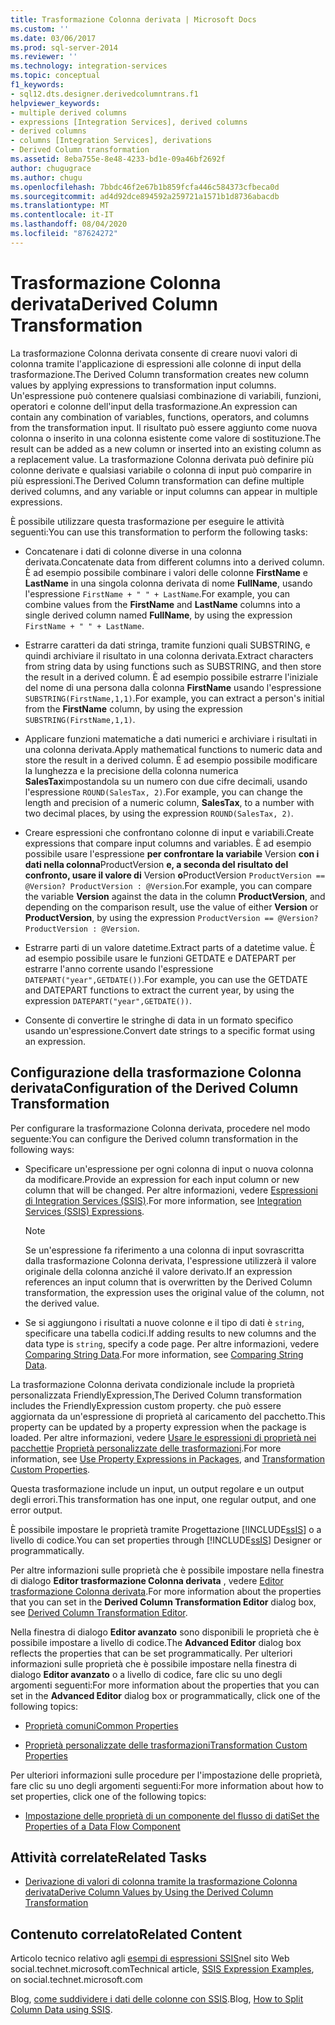 ```yaml
---
title: Trasformazione Colonna derivata | Microsoft Docs
ms.custom: ''
ms.date: 03/06/2017
ms.prod: sql-server-2014
ms.reviewer: ''
ms.technology: integration-services
ms.topic: conceptual
f1_keywords:
- sql12.dts.designer.derivedcolumntrans.f1
helpviewer_keywords:
- multiple derived columns
- expressions [Integration Services], derived columns
- derived columns
- columns [Integration Services], derivations
- Derived Column transformation
ms.assetid: 8eba755e-8e48-4233-bd1e-09a46bf2692f
author: chugugrace
ms.author: chugu
ms.openlocfilehash: 7bbdc46f2e67b1b859fcfa446c584373cfbeca0d
ms.sourcegitcommit: ad4d92dce894592a259721a1571b1d8736abacdb
ms.translationtype: MT
ms.contentlocale: it-IT
ms.lasthandoff: 08/04/2020
ms.locfileid: "87624272"
---
```

# <a name="derived-column-transformation"></a><span data-ttu-id="53ab7-102">Trasformazione Colonna derivata</span><span class="sxs-lookup"><span data-stu-id="53ab7-102">Derived Column Transformation</span></span>
  <span data-ttu-id="53ab7-103">La trasformazione Colonna derivata consente di creare nuovi valori di colonna tramite l'applicazione di espressioni alle colonne di input della trasformazione.</span><span class="sxs-lookup"><span data-stu-id="53ab7-103">The Derived Column transformation creates new column values by applying expressions to transformation input columns.</span></span> <span data-ttu-id="53ab7-104">Un'espressione può contenere qualsiasi combinazione di variabili, funzioni, operatori e colonne dell'input della trasformazione.</span><span class="sxs-lookup"><span data-stu-id="53ab7-104">An expression can contain any combination of variables, functions, operators, and columns from the transformation input.</span></span> <span data-ttu-id="53ab7-105">Il risultato può essere aggiunto come nuova colonna o inserito in una colonna esistente come valore di sostituzione.</span><span class="sxs-lookup"><span data-stu-id="53ab7-105">The result can be added as a new column or inserted into an existing column as a replacement value.</span></span> <span data-ttu-id="53ab7-106">La trasformazione Colonna derivata può definire più colonne derivate e qualsiasi variabile o colonna di input può comparire in più espressioni.</span><span class="sxs-lookup"><span data-stu-id="53ab7-106">The Derived Column transformation can define multiple derived columns, and any variable or input columns can appear in multiple expressions.</span></span>  
  
 <span data-ttu-id="53ab7-107">È possibile utilizzare questa trasformazione per eseguire le attività seguenti:</span><span class="sxs-lookup"><span data-stu-id="53ab7-107">You can use this transformation to perform the following tasks:</span></span>  
  
-   <span data-ttu-id="53ab7-108">Concatenare i dati di colonne diverse in una colonna derivata.</span><span class="sxs-lookup"><span data-stu-id="53ab7-108">Concatenate data from different columns into a derived column.</span></span> <span data-ttu-id="53ab7-109">È ad esempio possibile combinare i valori delle colonne **FirstName** e **LastName** in una singola colonna derivata di nome **FullName**, usando l'espressione `FirstName + " " + LastName`.</span><span class="sxs-lookup"><span data-stu-id="53ab7-109">For example, you can combine values from the **FirstName** and **LastName** columns into a single derived column named **FullName**, by using the expression `FirstName + " " + LastName`.</span></span>  
  
-   <span data-ttu-id="53ab7-110">Estrarre caratteri da dati stringa, tramite funzioni quali SUBSTRING, e quindi archiviare il risultato in una colonna derivata.</span><span class="sxs-lookup"><span data-stu-id="53ab7-110">Extract characters from string data by using functions such as SUBSTRING, and then store the result in a derived column.</span></span> <span data-ttu-id="53ab7-111">È ad esempio possibile estrarre l'iniziale del nome di una persona dalla colonna **FirstName** usando l'espressione `SUBSTRING(FirstName,1,1)`.</span><span class="sxs-lookup"><span data-stu-id="53ab7-111">For example, you can extract a person's initial from the **FirstName** column, by using the expression `SUBSTRING(FirstName,1,1)`.</span></span>  
  
-   <span data-ttu-id="53ab7-112">Applicare funzioni matematiche a dati numerici e archiviare i risultati in una colonna derivata.</span><span class="sxs-lookup"><span data-stu-id="53ab7-112">Apply mathematical functions to numeric data and store the result in a derived column.</span></span> <span data-ttu-id="53ab7-113">È ad esempio possibile modificare la lunghezza e la precisione della colonna numerica **SalesTax**impostandola su un numero con due cifre decimali, usando l'espressione `ROUND(SalesTax, 2)`.</span><span class="sxs-lookup"><span data-stu-id="53ab7-113">For example, you can change the length and precision of a numeric column, **SalesTax**, to a number with two decimal places, by using the expression `ROUND(SalesTax, 2)`.</span></span>  
  
-   <span data-ttu-id="53ab7-114">Creare espressioni che confrontano colonne di input e variabili.</span><span class="sxs-lookup"><span data-stu-id="53ab7-114">Create expressions that compare input columns and variables.</span></span> <span data-ttu-id="53ab7-115">È ad esempio possibile usare l'espressione **per confrontare la variabile** Version **con i dati nella colonna**ProductVersion **e, a seconda del risultato del confronto, usare il valore di** Version **o**ProductVersion `ProductVersion == @Version? ProductVersion : @Version`.</span><span class="sxs-lookup"><span data-stu-id="53ab7-115">For example, you can compare the variable **Version** against the data in the column **ProductVersion**, and depending on the comparison result, use the value of either **Version** or **ProductVersion**, by using the expression `ProductVersion == @Version? ProductVersion : @Version`.</span></span>  
  
-   <span data-ttu-id="53ab7-116">Estrarre parti di un valore datetime.</span><span class="sxs-lookup"><span data-stu-id="53ab7-116">Extract parts of a datetime value.</span></span> <span data-ttu-id="53ab7-117">È ad esempio possibile usare le funzioni GETDATE e DATEPART per estrarre l'anno corrente usando l'espressione `DATEPART("year",GETDATE())`.</span><span class="sxs-lookup"><span data-stu-id="53ab7-117">For example, you can use the GETDATE and DATEPART functions to extract the current year, by using the expression `DATEPART("year",GETDATE())`.</span></span>  
  
-   <span data-ttu-id="53ab7-118">Consente di convertire le stringhe di data in un formato specifico usando un'espressione.</span><span class="sxs-lookup"><span data-stu-id="53ab7-118">Convert date strings to a specific format using an expression.</span></span>  
  
## <a name="configuration-of-the-derived-column-transformation"></a><span data-ttu-id="53ab7-119">Configurazione della trasformazione Colonna derivata</span><span class="sxs-lookup"><span data-stu-id="53ab7-119">Configuration of the Derived Column Transformation</span></span>  
 <span data-ttu-id="53ab7-120">Per configurare la trasformazione Colonna derivata, procedere nel modo seguente:</span><span class="sxs-lookup"><span data-stu-id="53ab7-120">You can configure the Derived column transformation in the following ways:</span></span>  
  
-   <span data-ttu-id="53ab7-121">Specificare un'espressione per ogni colonna di input o nuova colonna da modificare.</span><span class="sxs-lookup"><span data-stu-id="53ab7-121">Provide an expression for each input column or new column that will be changed.</span></span> <span data-ttu-id="53ab7-122">Per altre informazioni, vedere [Espressioni di Integration Services &#40;SSIS&#41;](../../expressions/integration-services-ssis-expressions.md).</span><span class="sxs-lookup"><span data-stu-id="53ab7-122">For more information, see [Integration Services &#40;SSIS&#41; Expressions](../../expressions/integration-services-ssis-expressions.md).</span></span>  
  
    > [!NOTE]  
    >  <span data-ttu-id="53ab7-123">Se un'espressione fa riferimento a una colonna di input sovrascritta dalla trasformazione Colonna derivata, l'espressione utilizzerà il valore originale della colonna anziché il valore derivato.</span><span class="sxs-lookup"><span data-stu-id="53ab7-123">If an expression references an input column that is overwritten by the Derived Column transformation, the expression uses the original value of the column, not the derived value.</span></span>  
  
-   <span data-ttu-id="53ab7-124">Se si aggiungono i risultati a nuove colonne e il tipo di dati è `string`, specificare una tabella codici.</span><span class="sxs-lookup"><span data-stu-id="53ab7-124">If adding results to new columns and the data type is `string`, specify a code page.</span></span> <span data-ttu-id="53ab7-125">Per altre informazioni, vedere [Comparing String Data](../comparing-string-data.md).</span><span class="sxs-lookup"><span data-stu-id="53ab7-125">For more information, see [Comparing String Data](../comparing-string-data.md).</span></span>  
  
 <span data-ttu-id="53ab7-126">La trasformazione Colonna derivata condizionale include la proprietà personalizzata FriendlyExpression,</span><span class="sxs-lookup"><span data-stu-id="53ab7-126">The Derived Column transformation includes the FriendlyExpression custom property.</span></span> <span data-ttu-id="53ab7-127">che può essere aggiornata da un'espressione di proprietà al caricamento del pacchetto.</span><span class="sxs-lookup"><span data-stu-id="53ab7-127">This property can be updated by a property expression when the package is loaded.</span></span> <span data-ttu-id="53ab7-128">Per altre informazioni, vedere [Usare le espressioni di proprietà nei pacchetti](../../expressions/use-property-expressions-in-packages.md)e [Proprietà personalizzate delle trasformazioni](transformation-custom-properties.md).</span><span class="sxs-lookup"><span data-stu-id="53ab7-128">For more information, see [Use Property Expressions in Packages](../../expressions/use-property-expressions-in-packages.md), and [Transformation Custom Properties](transformation-custom-properties.md).</span></span>  
  
 <span data-ttu-id="53ab7-129">Questa trasformazione include un input, un output regolare e un output degli errori.</span><span class="sxs-lookup"><span data-stu-id="53ab7-129">This transformation has one input, one regular output, and one error output.</span></span>  
  
 <span data-ttu-id="53ab7-130">È possibile impostare le proprietà tramite Progettazione [!INCLUDE[ssIS](../../../includes/ssis-md.md)] o a livello di codice.</span><span class="sxs-lookup"><span data-stu-id="53ab7-130">You can set properties through [!INCLUDE[ssIS](../../../includes/ssis-md.md)] Designer or programmatically.</span></span>  
  
 <span data-ttu-id="53ab7-131">Per altre informazioni sulle proprietà che è possibile impostare nella finestra di dialogo **Editor trasformazione Colonna derivata** , vedere [Editor trasformazione Colonna derivata](../../derived-column-transformation-editor.md).</span><span class="sxs-lookup"><span data-stu-id="53ab7-131">For more information about the properties that you can set in the **Derived Column Transformation Editor** dialog box, see [Derived Column Transformation Editor](../../derived-column-transformation-editor.md).</span></span>  
  
 <span data-ttu-id="53ab7-132">Nella finestra di dialogo **Editor avanzato** sono disponibili le proprietà che è possibile impostare a livello di codice.</span><span class="sxs-lookup"><span data-stu-id="53ab7-132">The **Advanced Editor** dialog box reflects the properties that can be set programmatically.</span></span> <span data-ttu-id="53ab7-133">Per ulteriori informazioni sulle proprietà che è possibile impostare nella finestra di dialogo **Editor avanzato** o a livello di codice, fare clic su uno degli argomenti seguenti:</span><span class="sxs-lookup"><span data-stu-id="53ab7-133">For more information about the properties that you can set in the **Advanced Editor** dialog box or programmatically, click one of the following topics:</span></span>  
  
-   [<span data-ttu-id="53ab7-134">Proprietà comuni</span><span class="sxs-lookup"><span data-stu-id="53ab7-134">Common Properties</span></span>](../../common-properties.md)  
  
-   [<span data-ttu-id="53ab7-135">Proprietà personalizzate delle trasformazioni</span><span class="sxs-lookup"><span data-stu-id="53ab7-135">Transformation Custom Properties</span></span>](transformation-custom-properties.md)  
  
 <span data-ttu-id="53ab7-136">Per ulteriori informazioni sulle procedure per l'impostazione delle proprietà, fare clic su uno degli argomenti seguenti:</span><span class="sxs-lookup"><span data-stu-id="53ab7-136">For more information about how to set properties, click one of the following topics:</span></span>  
  
-   [<span data-ttu-id="53ab7-137">Impostazione delle proprietà di un componente del flusso di dati</span><span class="sxs-lookup"><span data-stu-id="53ab7-137">Set the Properties of a Data Flow Component</span></span>](../set-the-properties-of-a-data-flow-component.md)  
  
## <a name="related-tasks"></a><span data-ttu-id="53ab7-138">Attività correlate</span><span class="sxs-lookup"><span data-stu-id="53ab7-138">Related Tasks</span></span>  
  
-   [<span data-ttu-id="53ab7-139">Derivazione di valori di colonna tramite la trasformazione Colonna derivata</span><span class="sxs-lookup"><span data-stu-id="53ab7-139">Derive Column Values by Using the Derived Column Transformation</span></span>](derived-column-transformation.md)  
  
## <a name="related-content"></a><span data-ttu-id="53ab7-140">Contenuto correlato</span><span class="sxs-lookup"><span data-stu-id="53ab7-140">Related Content</span></span>  
 <span data-ttu-id="53ab7-141">Articolo tecnico relativo agli [esempi di espressioni SSIS](https://go.microsoft.com/fwlink/?LinkId=220761)nel sito Web social.technet.microsoft.com</span><span class="sxs-lookup"><span data-stu-id="53ab7-141">Technical article, [SSIS Expression Examples](https://go.microsoft.com/fwlink/?LinkId=220761), on social.technet.microsoft.com</span></span>  
  
 <span data-ttu-id="53ab7-142">Blog, [come suddividere i dati delle colonne con SSIS](https://microsoft-ssis.blogspot.com/2012/10/split-multi-value-column-into-multiple.html).</span><span class="sxs-lookup"><span data-stu-id="53ab7-142">Blog, [How to Split Column Data using SSIS](https://microsoft-ssis.blogspot.com/2012/10/split-multi-value-column-into-multiple.html).</span></span>  
  
  
